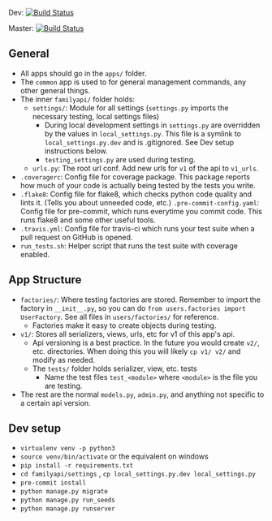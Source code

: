 Dev: [![Build Status](https://travis-ci.com/marclanepitt/familyapi.svg?token=QxTgpKzhU3nxqVJMzhCC&branch=dev)](https://travis-ci.com/marclanepitt/familyapi)

Master: [![Build Status](https://travis-ci.com/marclanepitt/familyapi.svg?token=QxTgpKzhU3nxqVJMzhCC&branch=master)](https://travis-ci.com/marclanepitt/familyapi)

## General
* All apps should go in the `apps/` folder.
* The `common` app is used to for general management commands, any other general things.
* The inner `familyapi/` folder holds:
    * `settings/`: Module for all settings (`settings.py` imports the necessary testing, local settings files)
        * During local development settings in `settings.py` are overridden by the values in `local_settings.py`. This file is a symlink to `local_settings.py.dev` and is .gitignored. See Dev setup instructions below.
        * `testing_settings.py` are used during testing.
    * `urls.py`: The root url conf. Add new urls for `v1` of the api to `v1_urls`.
* `.coveragerc`: Config file for coverage package. This package reports how much of your code is actually being tested by the tests you write.
* `.flake8`: Config file for flake8, which checks python code quality and lints it. (Tells you about unneeded code, etc.)
`.pre-commit-config.yaml`: Config file for pre-commit, which runs everytime you commit code. This runs flake8 and some other useful tools.
* `.travis.yml`: Config file for travis-ci which runs your test suite when a pull request on GitHub is opened.
* `run_tests.sh`: Helper script that runs the test suite with coverage enabled.

## App Structure
* `factories/`: Where testing factories are stored. Remember to import the factory in `__init__.py`, so you can do `from users.factories import UserFactory`. See all files in `users/factories/` for reference.
    * Factories make it easy to create objects during testing.
* `v1/`: Stores all serializers, views, urls, etc for v1 of this app's api.
    * Api versioning is a best practice. In the future you would create `v2/`, etc. directories. When doing this you will likely `cp v1/ v2/` and modify as needed.
    * The `tests/` folder holds serializer, view, etc. tests
        * Name the test files `test_<module>` where `<module>` is the file you are testing.
* The rest are the normal `models.py`, `admin.py`, and anything not specific to a certain api version.

## Dev setup
* `virtualenv venv -p python3`
* `source venv/bin/activate` or the equivalent on windows
* `pip install -r requirements.txt`
* `cd familyapi/settings` , `cp local_settings.py.dev local_settings.py`
* `pre-commit install`
* `python manage.py migrate`
* `python manage.py run_seeds`
* `python manage.py runserver`
